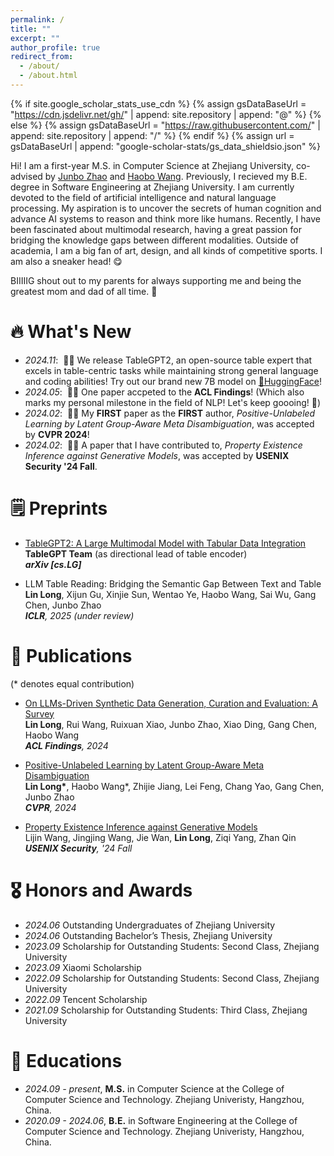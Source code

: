 ```yaml
---
permalink: /
title: ""
excerpt: ""
author_profile: true
redirect_from: 
  - /about/
  - /about.html
---
```


{% if site.google_scholar_stats_use_cdn %}
{% assign gsDataBaseUrl = "https://cdn.jsdelivr.net/gh/" | append: site.repository | append: "@" %}
{% else %}
{% assign gsDataBaseUrl = "https://raw.githubusercontent.com/" | append: site.repository | append: "/" %}
{% endif %}
{% assign url = gsDataBaseUrl | append: "google-scholar-stats/gs_data_shieldsio.json" %}

<span class='anchor' id='about-me'></span>

Hi! I am a first-year M.S. in Computer Science at Zhejiang University, co-advised by [Junbo Zhao](http://jakezhao.net/) and [Haobo Wang](https://hbzju.github.io/). Previously, I recieved my B.E. degree in Software Engineering at Zhejiang University. I am currently devoted to the field of artificial intelligence and natural language processing. My aspiration is to uncover the secrets of human cognition and advance AI systems to reason and think more like humans. Recently, I have been fascinated about multimodal research, having a great passion for bridging the knowledge gaps between different modalities. Outside of academia, I am a big fan of art, design, and all kinds of competitive sports. I am also a sneaker head! 😋

BIIIIIG shout out to my parents for always supporting me and being the greatest mom and dad of all time. 🩵


# 🔥 What's New
- *2024.11*: &nbsp;🎉🎉 We release TableGPT2, an open-source table expert that excels in table-centric tasks while maintaining strong general language and coding abilities! Try out our brand new 7B model on [🤗HuggingFace](https://huggingface.co/tablegpt/TableGPT2-7B)!
- *2024.05*: &nbsp;🎉🎉 One paper accpeted to the **ACL Findings**! (Which also marks my personal milestone in the field of NLP! Let's keep goooing! 🤩) 
- *2024.02*: &nbsp;🎉🎉 My **FIRST** paper as the **FIRST** author, *Positive-Unlabeled Learning by Latent Group-Aware Meta Disambiguation*, was accepted by **CVPR 2024**! 
- *2024.02*: &nbsp;🎉🎉 A paper that I have contributed to, *Property Existence Inference against Generative Models*, was accepted by **USENIX Security '24 Fall**. 

# 🗒️ Preprints

- [TableGPT2: A Large Multimodal Model with Tabular Data Integration](https://arxiv.org/abs/2411.02059)  
  **TableGPT Team** (as directional lead of table encoder)  
  ***arXiv [cs.LG]***

- LLM Table Reading: Bridging the Semantic Gap Between Text and Table  
  **Lin Long**, Xijun Gu, Xinjie Sun, Wentao Ye, Haobo Wang, Sai Wu, Gang Chen, Junbo Zhao  
  ***ICLR**, 2025 (under review)*

# 📝 Publications 

(\* denotes equal contribution)

- [On LLMs-Driven Synthetic Data Generation, Curation and Evaluation: A Survey](https://aclanthology.org/2024.findings-acl.658/)  
  **Lin Long**, Rui Wang, Ruixuan Xiao, Junbo Zhao, Xiao Ding, Gang Chen, Haobo Wang  
  ***ACL Findings**, 2024*

- [Positive-Unlabeled Learning by Latent Group-Aware Meta Disambiguation](https://openaccess.thecvf.com/content/CVPR2024/papers/Long_Positive-Unlabeled_Learning_by_Latent_Group-Aware_Meta_Disambiguation_CVPR_2024_paper.pdf)  
  **Lin Long\***, Haobo Wang\*, Zhijie Jiang, Lei Feng, Chang Yao, Gang Chen, Junbo Zhao  
  ***CVPR**, 2024*

- [Property Existence Inference against Generative Models](https://www.usenix.org/conference/usenixsecurity24/presentation/wang-lijin)  
  Lijin Wang, Jingjing Wang, Jie Wan, **Lin Long**, Ziqi Yang, Zhan Qin  
  ***USENIX Security**, '24 Fall*

# 🎖 Honors and Awards
- *2024.06* Outstanding Undergraduates of Zhejiang University
- *2024.06* Outstanding Bachelor’s Thesis, Zhejiang University
- *2023.09* Scholarship for Outstanding Students: Second Class, Zhejiang University 
- *2023.09* Xiaomi Scholarship
- *2022.09* Scholarship for Outstanding Students: Second Class, Zhejiang University  
- *2022.09* Tencent Scholarship
- *2021.09* Scholarship for Outstanding Students: Third Class, Zhejiang University  

# 📖 Educations
- *2024.09 - present*, **M.S.** in Computer Science at the College of Computer Science and Technology. Zhejiang Univeristy, Hangzhou, China. 
- *2020.09 - 2024.06*, **B.E.** in Software Engineering at the College of Computer Science and Technology. Zhejiang Univeristy, Hangzhou, China. 

<!-- # 💬 Invited Talks
- *2021.06*, Lorem ipsum dolor sit amet, consectetur adipiscing elit. Vivamus ornare aliquet ipsum, ac tempus justo dapibus sit amet. 
- *2021.03*, Lorem ipsum dolor sit amet, consectetur adipiscing elit. Vivamus ornare aliquet ipsum, ac tempus justo dapibus sit amet.  \| [\[video\]](https://github.com/)

# 💻 Internships
- *2019.05 - 2020.02*, [Lorem](https://github.com/), China. -->